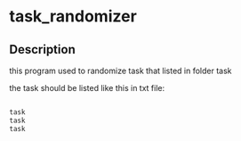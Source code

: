 # task_randomizer

## Description

this program used to randomize task that listed in folder task

the task should be listed like this in txt file:

```txt

task
task
task

```
